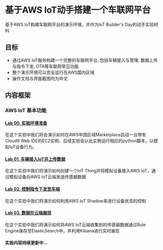 # 基于AWS IoT动手搭建一个车联网平台
基于AWS IoT构建车联网平台的演示环境，并作为IoT Builder's Day的动手实验材料

## 目标
- 通过AWS IoT服务构建一个完整的车联网平台, 包括车辆接入与管理, 数据上传与指令下发, OTA等车联网常见功能.
- 整个演示环境可以完全运行在AWS国内区域
- 操作文档与界面截图均为中文

## 内容框架
### AWS IoT 基本功能

#### [Lab 00. 实验环境准备](docs/00_cloud9.md)
在这个实验中我们将会演示如何在AWS中国区域Marketplace启动一台带有Cloud9 Web IDE的EC2实例，后续实验会以此实例运行相应的python脚本，以模拟IoT设备行为。

#### [Lab 01. 车辆接入IoT并上传数据](docs/01_connect_publish.md)
在这个实验中我们将演示如何创建一个IoT Thing并将模拟设备接入AWS IoT，通过模拟设备向AWS IoT云端发送传感器数据

#### [Lab 02. 控制指令下发至车端](docs/04_control.md)
在这个实验中我们将演示如何利用AWS IoT Shadow来进行设备状态的控制

#### [Lab 03. 数据在云端展现](docs/02_data_visualize.md)
在这个实验中我们将演示如何将AWS IoT云端收集到的传感器数据通过Rule Engine保存至ElasticSearch中，并利用Kibana进行实时展现


#### 实验内容持续更新中...

